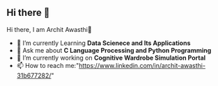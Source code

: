 ## Hi there 👋

<!--
**architawasthi99/architawasthi99** is a ✨ _special_ ✨ repository because its `README.md` (this file) appears on your GitHub profile.

Here are some ideas to get you started:

- 🔭 I’m currently working on ...
- 🌱 I’m currently learning ...
- 👯 I’m looking to collaborate on ...
- 🤔 I’m looking for help with ...
- 💬 Ask me about ...
- 📫 How to reach me: ...
- 😄 Pronouns: ...
- ⚡ Fun fact: ...
-->

Hi there, I am Archit Awasthi👋</h1>

- 🌱 I’m currently Learning  <strong>Data Scienece and Its Applications </strong>
- 💬 Ask me about <strong>C Language Processing and Python Programming</strong>
- 🔭 I’m currently working on <strong>Cognitive Wardrobe Simulation Portal</strong>
- 📫 How to reach me:"https://www.linkedin.com/in/archit-awasthi-31b677282/" 
